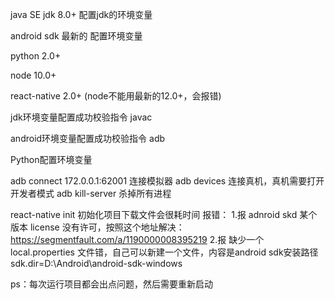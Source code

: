 java SE jdk 8.0+
配置jdk的环境变量

android sdk 最新的
配置环境变量

python 2.0+

node 10.0+ 

react-native 2.0+ (node不能用最新的12.0+，会报错)

jdk环境变量配置成功校验指令 javac

android环境变量配置成功校验指令 adb

Python配置环境变量

adb connect 172.0.0.1:62001 连接模拟器
adb devices 连接真机，真机需要打开开发者模式
adb kill-server 杀掉所有进程

react-native init 初始化项目下载文件会很耗时间
报错：
1.报 adnroid skd 某个版本 license 没有许可，按照这个地址解决：https://segmentfault.com/a/1190000008395219
2.报 缺少一个 local.properties 文件错，自己可以新建一个文件，内容是android sdk安装路径 sdk.dir=D\:\\Android\\android-sdk-windows

ps：每次运行项目都会出点问题，然后需要重新启动